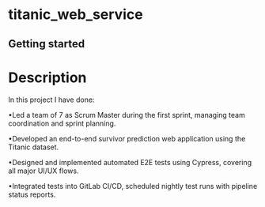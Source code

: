 # titanic_web_service



## Getting started




# Description
In this project I have done:

•Led a team of 7 as Scrum Master during the first sprint, managing team coordination and sprint planning.

•Developed an end-to-end survivor prediction web application using the Titanic dataset.

•Designed and implemented automated E2E tests using Cypress, covering all major UI/UX flows.

•Integrated tests into GitLab CI/CD, scheduled nightly test runs with pipeline status reports.

